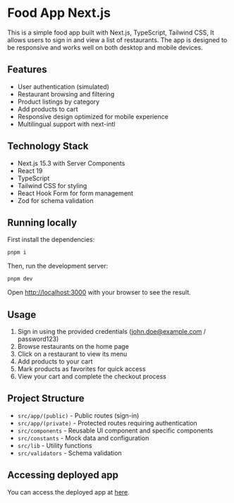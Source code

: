 # Food App Next.js

This is a simple food app built with Next.js, TypeScript, Tailwind CSS, It allows users to sign in and view a list of restaurants. The app is designed to be responsive and works well on both desktop and mobile devices.

## Features

- User authentication (simulated)
- Restaurant browsing and filtering
- Product listings by category
- Add products to cart
- Responsive design optimized for mobile experience
- Multilingual support with next-intl

## Technology Stack

- Next.js 15.3 with Server Components
- React 19
- TypeScript
- Tailwind CSS for styling
- React Hook Form for form management
- Zod for schema validation

## Running locally

First install the dependencies:

```bash
pnpm i
```

Then, run the development server:

```bash
pnpm dev
```

Open [http://localhost:3000](http://localhost:3000) with your browser to see the result.

## Usage

1. Sign in using the provided credentials (john.doe@example.com / password123)
2. Browse restaurants on the home page
3. Click on a restaurant to view its menu
4. Add products to your cart
5. Mark products as favorites for quick access
6. View your cart and complete the checkout process

## Project Structure

- `src/app/(public)` - Public routes (sign-in)
- `src/app/(private)` - Protected routes requiring authentication
- `src/components` - Reusable UI component and specific components
- `src/constants` - Mock data and configuration
- `src/lib` - Utility functions
- `src/validators` - Schema validation

## Accessing deployed app

You can access the deployed app at [here](https://food-app-nextjs-6kj57a6af-daniel-reis-projects-6e769863.vercel.app/sign-in).
